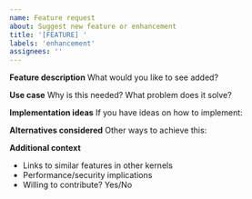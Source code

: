 ```yaml
---
name: Feature request
about: Suggest new feature or enhancement
title: '[FEATURE] '
labels: 'enhancement'
assignees: ''
---
```


**Feature description**
What would you like to see added?

**Use case**
Why is this needed? What problem does it solve?

**Implementation ideas**
If you have ideas on how to implement:

**Alternatives considered**
Other ways to achieve this:

**Additional context**
- Links to similar features in other kernels
- Performance/security implications
- Willing to contribute? Yes/No